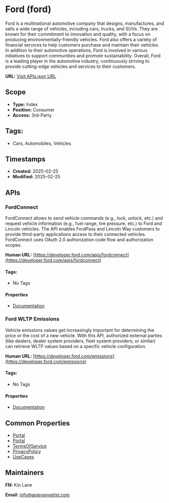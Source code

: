 # Ford (ford)
Ford is a multinational automotive company that designs, manufactures, and sells a wide range of vehicles, including cars, trucks, and SUVs. They are known for their commitment to innovation and quality, with a focus on producing environmentally-friendly vehicles. Ford also offers a variety of financial services to help customers purchase and maintain their vehicles. In addition to their automotive operations, Ford is involved in various initiatives to support communities and promote sustainability. Overall, Ford is a leading player in the automotive industry, continuously striving to provide cutting-edge vehicles and services to their customers.

**URL:** [Visit APIs.json URL](https://raw.githubusercontent.com/api-evangelist/ford/refs/heads/main/apis.yml)

## Scope

- **Type:** Index 
- **Position:** Consumer 
- **Access:** 3rd-Party 

## Tags:

 - Cars, Automobiles, Vehicles

## Timestamps

- **Created:** 2025-02-25 
- **Modified:** 2025-02-25 

## APIs

### FordConnect
FordConnect allows to send vehicle commands (e.g., lock, unlock, etc.) and request vehicle information (e.g., fuel range, tire pressure, etc.) to Ford and Lincoln vehicles. The API enables FordPass and Lincoln Way customers to provide third-party applications access to their connected vehicles. FordConnect uses OAuth 2.0 authorization code flow and authorization scopes.

**Human URL:** [https://developer.ford.com/apis/fordconnect](https://developer.ford.com/apis/fordconnect)


#### Tags:

 - No Tags

#### Properties

- [Documentation](https://developer.ford.com/apis/fordconnect)
### Ford WLTP Emissions
Vehicle emissions values get increasingly important for determining the price or the cost of a new vehicle. With this API, authorized external parties (like dealers, dealer system providers, fleet system providers, or similar) can retrieve WLTP values based on a specific vehicle configuration.

**Human URL:** [https://developer.ford.com/emissions](https://developer.ford.com/emissions)


#### Tags:

 - No Tags

#### Properties

- [Documentation](https://developer.ford.com/emissions)

## Common Properties

- [Portal](https://developer.ford.com/)
- [Portal](https://developer.ford.com/)
- [TermsOfService](https://www.ford.com/help/terms/)
- [PrivacyPolicy](https://www.ford.com/help/privacy/)
- [UseCases](https://developer.ford.com/use-cases)

## Maintainers

**FN:** Kin Lane

**Email:** info@apievangelist.com

